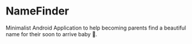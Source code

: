 # NameFinder

Minimalist Android Application to help becoming parents find a beautiful name for their soon to arrive baby :baby:.
